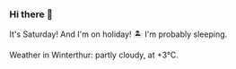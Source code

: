 ### Hi there :wave:

It's Saturday! And I'm on holiday! :desert_island: I'm probably sleeping.

Weather in Winterthur: partly cloudy, at +3°C.
